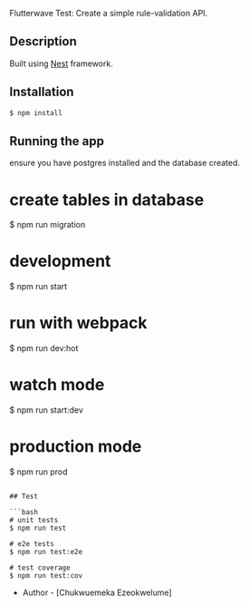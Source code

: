 
Flutterwave Test: Create a simple rule-validation API.


## Description
Built using [Nest](https://github.com/nestjs/nest) framework.

## Installation

```bash
$ npm install
```

## Running the app
ensure you have postgres installed and the database created.

# create tables in database
$ npm run migration

# development
$ npm run start

# run with webpack
$ npm run dev:hot

# watch mode
$ npm run start:dev

# production mode
$ npm run prod
```

## Test

```bash
# unit tests
$ npm run test

# e2e tests
$ npm run test:e2e

# test coverage
$ npm run test:cov
```

- Author - [Chukwuemeka Ezeokwelume]
